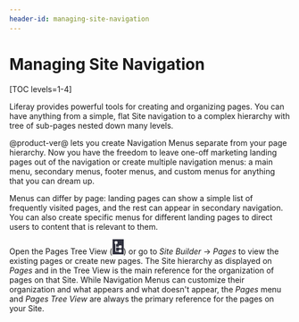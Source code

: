 ```yaml
---
header-id: managing-site-navigation
---
```


# Managing Site Navigation

[TOC levels=1-4]

Liferay provides powerful tools for creating and organizing pages. You can have
anything from a simple, flat Site navigation to a complex hierarchy with tree of
sub-pages nested down many levels.

@product-ver@ lets you create Navigation Menus separate from your page 
hierarchy. Now you have the freedom to leave one-off marketing landing pages out
of the navigation or create multiple navigation menus: a main menu, secondary
menus, footer menus, and custom menus for anything that you can dream up.

Menus can differ by page: landing pages can show a simple list of frequently
visited pages, and the rest can appear in secondary navigation. You can also
create specific menus for different landing pages to direct users to content
that is relevant to them.

Open the Pages Tree View (![Pages Tree View](../../../../images/icon-pages-tree-view.png)) 
or go to *Site Builder* &rarr; *Pages* to view the existing pages or create new 
pages. The Site hierarchy as displayed on *Pages* and in the Tree View is the 
main reference for the organization of pages on that Site. While Navigation 
Menus can customize their organization and what appears and what doesn't appear, 
the *Pages* menu and *Pages Tree View* are always the primary reference for the 
pages on your Site.

